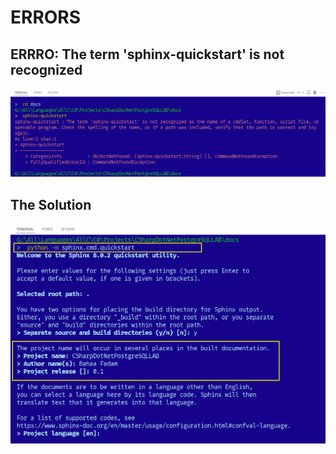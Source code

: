 # ERRORS

## ERRRO: The term 'sphinx-quickstart' is not recognized 
![The sphinx-quickstart Error](./images/02_sphinx-quickstart-error.png)

## The Solution
![Solve_Error_The term 'sphinx-quickstart' is not recognized](./images/03_sphinx-cmd-quickstart.png)
